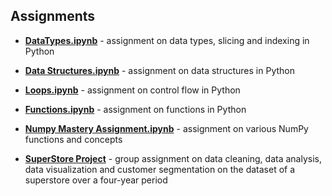 ## Assignments

- **[DataTypes.ipynb](https://github.com/Outis09/Blossom-Academy-Assignments/blob/master/DataTypes.ipynb)** - assignment on data types, slicing and indexing in Python

- **[Data Structures.ipynb](https://github.com/Outis09/Blossom-Academy-Assignments/blob/master/Data%20Structures.ipynb)** - assignment on data structures in Python

- **[Loops.ipynb](https://github.com/Outis09/Blossom-Academy-Assignments/blob/master/Loops.ipynb)** - assignment on control flow in Python
- **[Functions.ipynb](https://github.com/Outis09/Blossom-Academy-Assignments/blob/master/Functions.ipynb)** - assignment on functions in Python

- **[Numpy Mastery Assignment.ipynb](https://github.com/Outis09/Blossom-Academy-Assignments/blob/master/Numpy%20Mastery%20Assignment.ipynb)** - assignment on various NumPy functions and concepts

- **[SuperStore Project](https://github.com/Outis09/Blossom-Academy-Assignments/blob/master/SuperStore%20Project%20-%20Group%204.ipynb)** - group assignment on data cleaning, data analysis, data visualization and customer segmentation on the dataset of a superstore over a four-year period